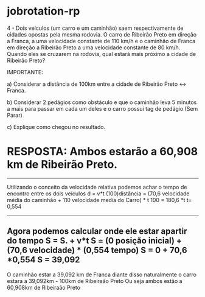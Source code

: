 # jobrotation-rp

4 - Dois veículos (um carro e um caminhão) saem respectivamente de cidades opostas pela mesma rodovia. O carro de Ribeirão Preto em direção a Franca, a uma velocidade constante de 110 km/h 
e o caminhão de Franca em direção a Ribeirão Preto a uma velocidade constante de 80 km/h. Quando eles se cruzarem na rodovia, qual estará mais próximo a cidade de Ribeirão Preto?

IMPORTANTE:

a) Considerar a distância de 100km entre a cidade de Ribeirão Preto <-> Franca.

b) Considerar 2 pedágios como obstáculo e que o caminhão leva 5 minutos a mais para passar em cada um deles e o carro possui tag de pedágio (Sem Parar)

c) Explique como chegou no resultado.


# RESPOSTA: Ambos estarão a 60,908 km de Ribeirão Preto.
-----------------------------------------------------------------------------------------------------------------------------------------------------------------------------------------------------
Utilizando o conceito da velocidade relativa podemos achar o tempo de encontro entre os dois veículos
d = v*t
(100)distância = (70,6 velocidade média do caminhão + 110 velocidade media do Carro) * t
100 = 180,6 *t
t= 0,554

-----------------------------------------------------------------------------------------------------------------------------------------------------------------------------------------------------

Agora podemos calcular onde ele estar apartir do tempo 
S = S. + v*t
S = (0 posição inicial) + (70,6 velocidade) * (0,554 tempo)
S = 0 + 70,6 *0,554
S = 39,092
-----------------------------------------------------------------------------------------------------------------------------------------------------------------------------------------------------

O caminhão estar a 39,092 km de Franca 
diante disso naturalmente o carro estara a 39,092km - 100km de Ribeiraão Preto 
Ou seja ambos estão a 60,908km de Ribeiraão Preto 